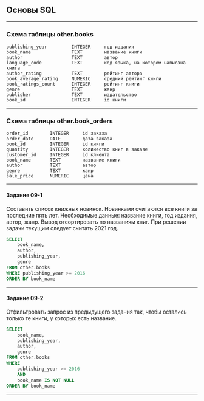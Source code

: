 ## Основы SQL ##

----

### Схема таблицы other.books ###

    publishing_year         INTEGER     год издания
    book_name               TEXT        название книги
    author                  TEXT        автор
    language_code           TEXT        код языка, на котором написана книга
    author_rating           TEXT        рейтинг автора
    book_average_rating     NUMERIC     средний рейтинг книги
    book_ratings_count      INTEGER     рейтинг книги
    genre                   TEXT        жанр
    publisher               TEXT        издательство
    book_id                 INTEGER     id книги

----

### Схема таблицы other.book_orders ###

    order_id        INTEGER     id заказа
    order_date      DATE        дата заказа
    book_id         INTEGER     id книги
    quantity        INTEGER     количество книг в заказе
    customer_id     INTEGER     id клиента
    book_name       TEXT        название книги
    author          TEXT        автор
    genre           TEXT        жанр
    sale_price      NUMERIC     цена

----

#### **Задание 09-1** ####

Составить список книжных новинок. Новинками считаются все книги за последние
пять лет. Необходимые данные: название книги, год издания, автор, жанр.
Вывод отсортировать по названиям книг. При решении задачи текущим следует
считать 2021 год.

```sql
SELECT
    book_name,
    author,
    publishing_year,
    genre
FROM other.books
WHERE publishing_year >= 2016
ORDER BY book_name
```

----

#### **Задание 09-2** ####

Отфильтровать запрос из предыдущего задания так, чтобы остались только те книги,
у которых есть название.

```sql
SELECT
    book_name,
    publishing_year,
    author,
    genre
FROM other.books
WHERE
    publishing_year >= 2016
    AND
    book_name IS NOT NULL
ORDER BY book_name
```

----
